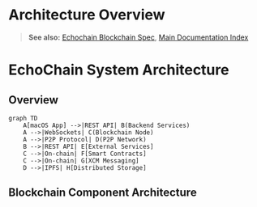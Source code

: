 # Architecture Overview

> **See also:** [Echochain Blockchain Spec](./echochain-blockchain.md), [Main Documentation Index](./README.md)

# EchoChain System Architecture

## Overview

```mermaid
graph TD
    A[macOS App] -->|REST API| B(Backend Services)
    A -->|WebSockets| C(Blockchain Node)
    A -->|P2P Protocol| D(P2P Network)
    B -->|REST API| E[External Services]
    C -->|On-chain| F[Smart Contracts]
    C -->|On-chain| G[XCM Messaging]
    D -->|IPFS| H[Distributed Storage]
```

## Blockchain Component Architecture

```